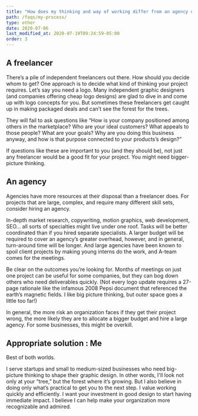 ```yaml
---
title: "How does my thinking and way of working differ from an agency or a freelancer?"
path: /faqs/my-process/
type: other
date: 2020-07-06
last_modified_at: 2020-07-19T09:24:59-05:00
order: 3
---
```


## A freelancer 

There’s a pile of independent freelancers out there. How should you decide whom to get? One approach is to decide what kind of thinking your project requires. Let’s say you need a logo. Many independent graphic designers (and companies offering cheap logo designs) are glad to dive in and come up with logo concepts for you. But sometimes these freelancers get caught up in making packaged deals and can’t see the forest for the trees.

They will fail to ask questions like “How is your company positioned among others in the marketplace? Who are your ideal customers? What appeals to those people? What are your goals? Why are you doing this business anyway, and how is that purpose connected to your products’s design?”

If questions like these are important to you (and they should be), not just any freelancer would be a good fit for your project. You might need bigger-picture thinking.

## An agency

Agencies have more resources at their disposal than a freelancer does. For projects that are large, complex, and require many different skill sets, consider hiring an agency.

In-depth market research, copywriting, motion graphics, web development, SEO… all sorts of specialties might live under one roof. Tasks will be better coordinated than if you hired separate specialists. A larger budget will be required to cover an agency’s greater overhead, however, and in general, turn-around time will be longer. And large agencies have been known to spoil client projects by making young interns do the work, and A-team comes for the meetings.

Be clear on the outcomes you’re looking for. Months of meetings on just one project can be useful for some companies, but they can bog down others who need deliverables quickly. (Not every logo update requires a 27-page rationale like the infamous 2008 Pepsi document that referenced the earth’s magnetic fields. I like big picture thinking, but outer space goes a little too far!)

In general, the more risk an organization faces if they get their project wrong, the more likely they are to allocate a bigger budget and hire a large agency. For some businesses, this might be overkill.


## Appropriate solution : Me

Best of both worlds.

I serve startups and small to medium-sized businesses who need big-picture thinking to shape their graphic design. In other words, I'll look not only at your “tree,” but the forest where it’s growing. But I also believe in doing only what’s practical to get you to the next step. I value working quickly and efficiently. I want your investment in good design to start having immediate impact. I believe I can help make your organization more recognizable and admired.